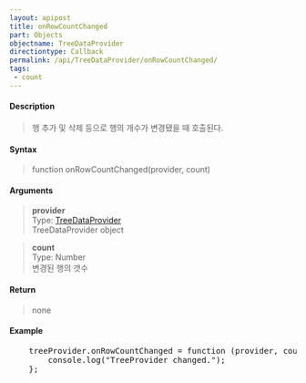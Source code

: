 ```yaml
---
layout: apipost
title: onRowCountChanged
part: Objects
objectname: TreeDataProvider
directiontype: Callback
permalink: /api/TreeDataProvider/onRowCountChanged/
tags:
 - count
---
```



#### Description

> 행 추가 및 삭제 등으로 행의 개수가 변경됐을 때 호출된다.

#### Syntax
> function onRowCountChanged(provider, count)

#### Arguments

> **provider**  
> Type: [TreeDataProvider](/api/TreeDataProvider/)  
> TreeDataProvider object  

> **count**  
> Type: Number  
> 변경된 행의 갯수  

#### Return

> none

#### Example

<pre class="prettyprint">
    treeProvider.onRowCountChanged = function (provider, count) {
        console.log("TreeProvider changed.");
    };
</pre>
